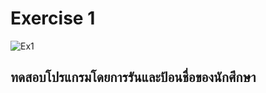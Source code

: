 # Exercise 1
![Ex1](https://github.com/65030179179Pattarapon/03376836-OOP-2566-Lab-03/assets/144198506/69368f49-f48e-47fd-af08-06f248532785)
## ทดสอบโปรแกรมโดยการรันและป้อนชื่อของนักศึกษา

